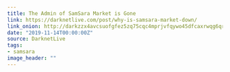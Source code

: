 ```yaml
---
title: The Admin of SamSara Market is Gone
link: https://darknetlive.com/post/why-is-samsara-market-down/
link_onion: http://darkzzx4avcsuofgfez5zq75cqc4mprjvfqywo45dfcaxrwqg6qrlfid.onion/post/why-is-samsara-market-down/
date: "2019-11-14T00:00:00Z"
source: DarknetLive
tags:
- samsara
image_header: ""
---
```

